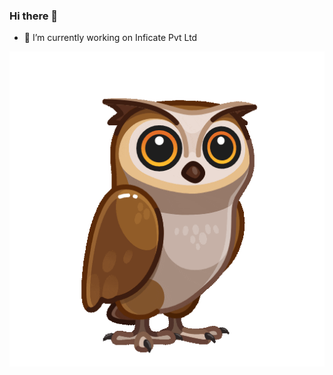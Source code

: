 ### Hi there 👋

- 🔭 I’m currently working on Inficate Pvt Ltd

![image info](https://raw.githubusercontent.com/heydrdev/devtools/main/emojis/telegram/owl.gif)

<!--
**sznroe/sznroe** is a ✨ _special_ ✨ repository because its `README.md` (this file) appears on your GitHub profile.

Here are some ideas to get you started:

- 🌱 I’m currently learning ...
- 👯 I’m looking to collaborate on ...
- 🤔 I’m looking for help with ...
- 💬 Ask me about ...
- 📫 How to reach me: ...
- 😄 Pronouns: ...
- ⚡ Fun fact: ...
-->
